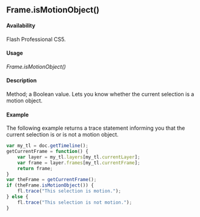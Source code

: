 ## Frame.isMotionObject()

#### Availability

Flash Professional CS5.

#### Usage

*Frame.isMotionObject()*

#### Description

Method; a Boolean value. Lets you know whether the current selection is a motion object.

#### Example

The following example returns a trace statement informing you that the current selection is or is not a motion object.

```javascript
var my_tl = doc.getTimeline();
getCurrentFrame = function() {
    var layer = my_tl.layers[my_tl.currentLayer];
    var frame = layer.frames[my_tl.currentFrame];
    return frame;
}
var theFrame = getCurrentFrame();
if (theFrame.isMotionObject()) {
    fl.trace("This selection is motion.");
} else {
    fl.trace("This selection is not motion.");
}
```
